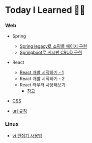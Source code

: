 # Today I Learned 👩‍💻


### Web
- Spring
  - [Spring legacy로 쇼핑몰 페이지 구현](https://github.com/sanga327/Spring_shopping_board)
  - [Springboot로 게시판 CRUD 구현](https://github.com/sanga327/Spring-boot-board)

- React
  - [React 개발 시작하기 - 1](https://github.com/sanga327/TIL/blob/main/Web/React/document/React%20%EA%B0%9C%EB%B0%9C%20%EC%8B%9C%EC%9E%91%ED%95%98%EA%B8%B0%201.md)
  - React 개발 시작하기 - 2
  - React 라우터 사용해보기
    - [참고](https://velopert.com/3417)

- [CSS](https://github.com/sanga327/TIL/blob/main/Web/CSS/README.md)
- [url 규칙](https://github.com/sanga327/TIL/tree/main/Web/Basic)


### Linux
- [vi 편집기 사용법](https://github.com/sanga327/TIL/blob/main/Linux/vi_manual.md)
